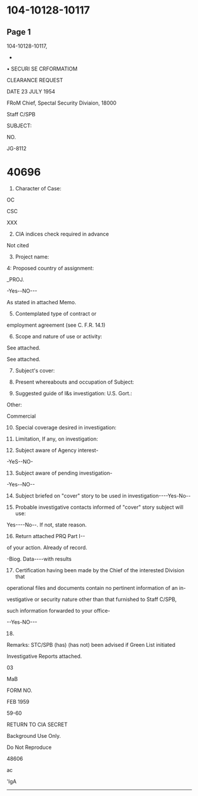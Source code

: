 # 104-10128-10117

## Page 1

104-10128-10117,

-

• SECURI SE CRFORMATIOM

CLEARANCE REQUEST

DATE 23 JULY 1954

FRoM Chief, Spectal Security Diviaion, 18000

Staff C/SPB

SUBJECT:

NO.

JG-8112

# 40696

1. Character of Case:

OC

CSC

XXX

2. CIA indices check required in advance

Not cited

3. Project name:

4: Proposed country of assignment:

_PROJ.

-Yes--NO---

As stated in attached Memo.

5. Contemplated type of contract or

employment agreement (see C. F.R. 14.1)

6. Scope and nature of use or activity:

See attached.

See attached.

7. Subject's cover:

8. Present whereabouts and occupation of Subject:

9. Suggested guide of I&s investigation: U.S. Gort.:

Other:

Commercial

10. Special coverage desired in investigation:

11. Limitation, If any, on investigation:

12. Subject aware of Agency interest-

-YeS--NO-

13. Subject aware of pending investigation-

-Yes--NO--

14. Subject briefed on "cover" story to be used in investigation----Yes-No--

15. Probable investigative contacts informed of "cover" story subject will use:

Yes----No--. If not, state reason.

16. Return attached PRQ Part I--

of your action. Already of record.

-Biog. Data----with results

17. Certification having been made by the Chief of the interested Division that

operational files and documents contain no pertinent information of an in-

vestigative or security nature other than that furnished to Staff C/SPB,

such information forwarded to your office-

--Yes-NO---

18.

Remarks: STC/SPB (has) (has not) been advised if Green List initiated

Investigative Reports attached.

03

MaB

FORM NO.

FEB 1959

59-60

RETURN TO CIA SECRET

Background Use Only.

Do Not Reproduce

48606

ac

'IgA

---

